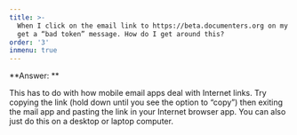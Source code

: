 ```yaml
---
title: >-
  When I click on the email link to https://beta.documenters.org on my phone, I
  get a “bad token” message. How do I get around this?
order: '3'
inmenu: true
---
```

**Answer: **

This has to do with how mobile email apps deal with Internet links. Try copying the link (hold down until you see the option to “copy”) then exiting the mail app and pasting the link in your Internet browser app. You can also just do this on a desktop or laptop computer.
